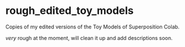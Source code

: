 # rough_edited_toy_models

Copies of my edited versions of the Toy Models of Superposition Colab. 

*very* rough at the moment, will clean it up and add descriptions soon. 
